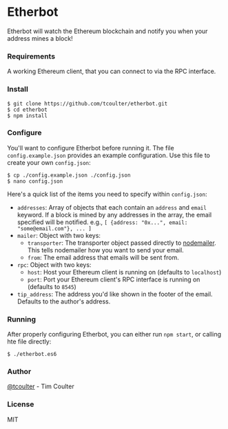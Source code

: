# Etherbot

Etherbot will watch the Ethereum blockchain and notify you when your address mines a block!

### Requirements

A working Ethereum client, that you can connect to via the RPC interface.

### Install

```
$ git clone https://github.com/tcoulter/etherbot.git
$ cd etherbot
$ npm install
```

### Configure

You'll want to configure Etherbot before running it. The file `config.example.json` provides an example configuration. Use this file to create your own `config.json`:

```
$ cp ./config.example.json ./config.json
$ nano config.json
```

Here's a quick list of the items you need to specify within `config.json`:

* `addresses`: Array of objects that each contain an `address` and `email` keyword. If a block is mined by any addresses in the array, the email specified will be notified. e.g., `[ {address: "0x...", email: "some@email.com"}, ... ]`
* `mailer`: Object with two keys:
  * `transporter`: The transporter object passed directly to [nodemailer](http://www.nodemailer.com/). This tells nodemailer how you want to send your email.
  * `from`: The email address that emails will be sent from.
* `rpc`: Object with two keys:
  * `host`: Host your Ethereum client is running on (defaults to `localhost`)
  * `port`: Port your Ethereum client's RPC interface is running on (defaults to `8545`)
* `tip_address`: The address you'd like shown in the footer of the email. Defaults to the author's address.

### Running

After properly configuring Etherbot, you can either run `npm start`, or calling hte file directly:

```
$ ./etherbot.es6
```

### Author

[@tcoulter](https://github.com/tcoulter) - Tim Coulter

### License

MIT
 


